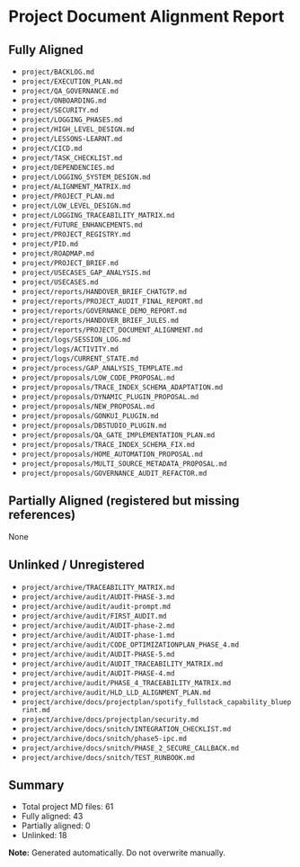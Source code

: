 # Project Document Alignment Report

## Fully Aligned

- `project/BACKLOG.md`
- `project/EXECUTION_PLAN.md`
- `project/QA_GOVERNANCE.md`
- `project/ONBOARDING.md`
- `project/SECURITY.md`
- `project/LOGGING_PHASES.md`
- `project/HIGH_LEVEL_DESIGN.md`
- `project/LESSONS-LEARNT.md`
- `project/CICD.md`
- `project/TASK_CHECKLIST.md`
- `project/DEPENDENCIES.md`
- `project/LOGGING_SYSTEM_DESIGN.md`
- `project/ALIGNMENT_MATRIX.md`
- `project/PROJECT_PLAN.md`
- `project/LOW_LEVEL_DESIGN.md`
- `project/LOGGING_TRACEABILITY_MATRIX.md`
- `project/FUTURE_ENHANCEMENTS.md`
- `project/PROJECT_REGISTRY.md`
- `project/PID.md`
- `project/ROADMAP.md`
- `project/PROJECT_BRIEF.md`
- `project/USECASES_GAP_ANALYSIS.md`
- `project/USECASES.md`
- `project/reports/HANDOVER_BRIEF_CHATGTP.md`
- `project/reports/PROJECT_AUDIT_FINAL_REPORT.md`
- `project/reports/GOVERNANCE_DEMO_REPORT.md`
- `project/reports/HANDOVER_BRIEF_JULES.md`
- `project/reports/PROJECT_DOCUMENT_ALIGNMENT.md`
- `project/logs/SESSION_LOG.md`
- `project/logs/ACTIVITY.md`
- `project/logs/CURRENT_STATE.md`
- `project/process/GAP_ANALYSIS_TEMPLATE.md`
- `project/proposals/LOW_CODE_PROPOSAL.md`
- `project/proposals/TRACE_INDEX_SCHEMA_ADAPTATION.md`
- `project/proposals/DYNAMIC_PLUGIN_PROPOSAL.md`
- `project/proposals/NEW_PROPOSAL.md`
- `project/proposals/GONKUI_PLUGIN.md`
- `project/proposals/DBSTUDIO_PLUGIN.md`
- `project/proposals/QA_GATE_IMPLEMENTATION_PLAN.md`
- `project/proposals/TRACE_INDEX_SCHEMA_FIX.md`
- `project/proposals/HOME_AUTOMATION_PROPOSAL.md`
- `project/proposals/MULTI_SOURCE_METADATA_PROPOSAL.md`
- `project/proposals/GOVERNANCE_AUDIT_REFACTOR.md`

## Partially Aligned (registered but missing references)

None

## Unlinked / Unregistered

- `project/archive/TRACEABILITY_MATRIX.md`
- `project/archive/audit/AUDIT-PHASE-3.md`
- `project/archive/audit/audit-prompt.md`
- `project/archive/audit/FIRST_AUDIT.md`
- `project/archive/audit/AUDIT-phase-2.md`
- `project/archive/audit/AUDIT-phase-1.md`
- `project/archive/audit/CODE_OPTIMIZATIONPLAN_PHASE_4.md`
- `project/archive/audit/AUDIT-PHASE-5.md`
- `project/archive/audit/AUDIT_TRACEABILITY_MATRIX.md`
- `project/archive/audit/AUDIT-PHASE-4.md`
- `project/archive/audit/PHASE_4_TRACEABILITY_MATRIX.md`
- `project/archive/audit/HLD_LLD_ALIGNMENT_PLAN.md`
- `project/archive/docs/projectplan/spotify_fullstack_capability_blueprint.md`
- `project/archive/docs/projectplan/security.md`
- `project/archive/docs/snitch/INTEGRATION_CHECKLIST.md`
- `project/archive/docs/snitch/phase5-ipc.md`
- `project/archive/docs/snitch/PHASE_2_SECURE_CALLBACK.md`
- `project/archive/docs/snitch/TEST_RUNBOOK.md`

## Summary

- Total project MD files: 61
- Fully aligned: 43
- Partially aligned: 0
- Unlinked: 18

**Note:** Generated automatically. Do not overwrite manually.
